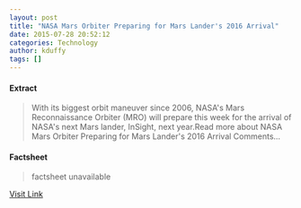 ```yaml
---
layout: post
title: "NASA Mars Orbiter Preparing for Mars Lander's 2016 Arrival"
date: 2015-07-28 20:52:12
categories: Technology
author: kduffy
tags: []
---
```



#### Extract
>With its biggest orbit maneuver since 2006, NASA's Mars Reconnaissance Orbiter (MRO) will prepare this week for the arrival of NASA's next Mars lander, InSight, next year.Read more about NASA Mars Orbiter Preparing for Mars Lander&#039;s 2016 Arrival Comments...

#### Factsheet
>factsheet unavailable

[Visit Link](http://www.pddnet.com/news/2015/07/nasa-mars-orbiter-preparing-mars-landers-2016-arrival)


